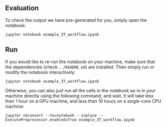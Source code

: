 ## Evaluation

To check the output we have pre-generated for you, simply open the notebook:

```
jupyter notebook example_3T_workflow.ipynb
```


## Run

If you would like to re-run the notebook on your machine, make sure that the dependencies (check `../README.md`) are installed.
Then simply run or modify the notebook interactively:

```
jupyter notebook example_3T_workflow.ipynb
```

Otherwise, you can also just run all the cells in the notebook as-is in your machine directly using the following command, and wait. It will take less than 1 hour on a GPU machine, and less than 10 hours on a single-core CPU machine:

```
jupyter nbconvert --to=notebook --inplace --ExecutePreprocessor.enabled=True example_3T_workflow.ipynb
```
